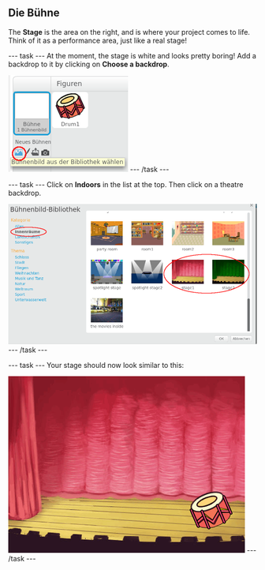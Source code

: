 ## Die Bühne

The **Stage** is the area on the right, and is where your project comes to life. Think of it as a performance area, just like a real stage!

\--- task \--- At the moment, the stage is white and looks pretty boring! Add a backdrop to it by clicking on **Choose a backdrop**.

![Screenshot](images/band-stage-choose.png) \--- /task \---

\--- task \--- Click on **Indoors** in the list at the top. Then click on a theatre backdrop.

![Screenshot](images/band-backdrop.png) \--- /task \---

\--- task \--- Your stage should now look similar to this:

![Screenshot](images/band-stage.png) \--- /task \---